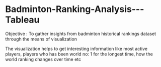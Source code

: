 # Badminton-Ranking-Analysis---Tableau

Objective : To gather insights from badminton historical rankings dataset through the means of visualization

The visualization helps to get interesting information like most active players, players who has been world no: 1 for the longest
time, how the world ranking changes over time etc
